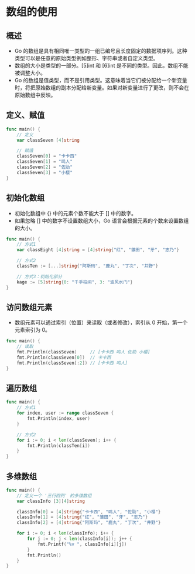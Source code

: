 # 数组的使用

## 概述

- Go 的数组是具有相同唯一类型的一组已编号且长度固定的数据项序列。这种类型可以是任意的原始类型例如整形、字符串或者自定义类型。
- 数组的大小是类型的一部分。[5]int 和 [6]int 是不同的类型。因此，数组不能被调整大小。
- Go 的数组是值类型，而不是引用类型。这意味着当它们被分配给一个新变量时，将把原始数组的副本分配给新变量。如果对新变量进行了更改，则不会在原始数组中反映。

## 定义、赋值

```go
func main() {
    // 定义
    var classSeven [4]string

    // 赋值
    classSeven[0] = "卡卡西"
    classSeven[1] = "鸣人"
    classSeven[2] = "佐助"
    classSeven[3] = "小樱"
}
```

## 初始化数组

- 初始化数组中 {} 中的元素个数不能大于 [] 中的数字。
- 如果忽略 [] 中的数字不设置数组大小，Go 语言会根据元素的个数来设置数组的大小。

```go
func main() {
    // 方式1
    var classEight [4]string = [4]string{"红", "雏田", "牙", "志乃"}

    // 方式2
    classTen := [...]string{"阿斯玛", "鹿丸", "丁次", "井野"}

    // 方式3：初始化部分
    kage := [5]string{0: "千手柱间", 3: "波风水门"}
}
```

## 访问数组元素

- 数组元素可以通过索引（位置）来读取（或者修改），索引从 0 开始，第一个元素索引为 0。

```go
func main() {
    // 读取
    fmt.Println(classSeven)     // [卡卡西 鸣人 佐助 小樱]
    fmt.Println(classSeven[0])  // 卡卡西
    fmt.Println(classSeven[:2]) // [卡卡西 鸣人]
}
```

## 遍历数组

```go
func main() {
    // 方式1
    for index, user := range classSeven {
        fmt.Println(index, user)
    }

    // 方式2
    for i := 0; i < len(classSeven); i++ {
        fmt.Println(classTen[i])
    }
}
```

## 多维数组

```go
func main() {
    // 定义一个 '三行四列' 的多维数组
    var classInfo [3][4]string

    classInfo[0] = [4]string{"卡卡西", "鸣人", "佐助", "小樱"}
    classInfo[1] = [4]string{"红", "雏田", "牙", "志乃"}
    classInfo[2] = [4]string{"阿斯玛", "鹿丸", "丁次", "井野"}

    for i := 0; i < len(classInfo); i++ {
        for j := 0; j < len(classInfo[i]); j++ {
            fmt.Printf("%v ", classInfo[i][j])
        }
        fmt.Println()
    }
}
```
